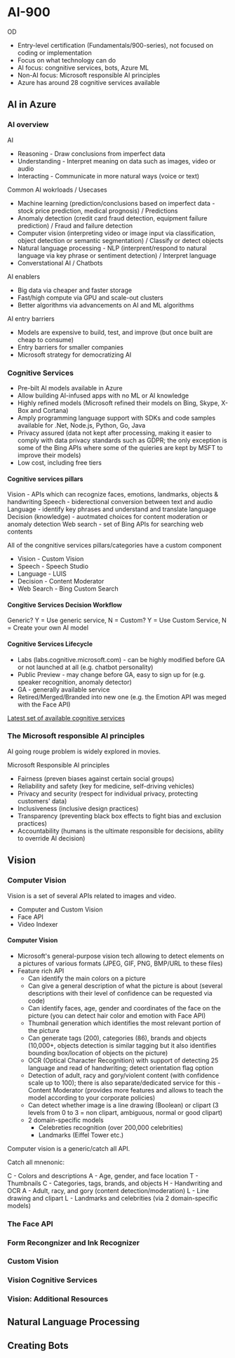 # AI-900

OD

- Entry-level certification (Fundamentals/900-series), not focused on coding or implementation
- Focus on what technology can do
- AI focus: congnitive services, bots, Azure ML
- Non-AI focus: Microsoft responsible AI principles
- Azure has around 28 cognitive services available

## AI in Azure

### AI overview

AI

- Reasoning - Draw conclusions from imperfect data
- Understanding - Interpret meaning on data such as images, video or audio
- Interacting - Communicate in more natural ways (voice or text)

Common AI wokrloads / Usecases

- Machine learning (prediction/conclusions based on imperfect data - stock price prediction, medical prognosis) / Predictions
- Anomaly detection (credit card fraud detection, equipment failure prediction) / Fraud and failure detection
- Computer vision (interpreting video or image input via classification, object detection or semantic segmentation) / Classify or detect objects
- Natural language processing - NLP (interprent/respond to natural language via key phrase or sentiment detection) / Interpret language
- Converstational AI / Chatbots

AI enablers

- Big data via cheaper and faster storage
- Fast/high compute via GPU and scale-out clusters
- Better algorithms via advancements on AI and ML algorithms

AI entry barriers

- Models are expensive to build, test, and improve (but once built are cheap to consume)
- Entry barriers for smaller companies
- Microsoft strategy for democratizing AI

### Cognitive Services

- Pre-bilt AI models available in Azure
- Allow building AI-infused apps with no ML or AI knowledge
- Highly refined models (Microsoft refined their models on Bing, Skype, X-Box and Cortana)
- Amply programming language support with SDKs and code samples available for .Net, Node.js, Python, Go, Java
- Privacy assured (data not kept after processing, making it easier to comply with data privacy standards such as GDPR; the only exception is some of the Bing APIs where some of the quieries are kept by MSFT to improve their models)
- Low cost, including free tiers

#### Cognitive services pillars

Vision - APIs which can recognize faces, emotions, landmarks, objects & handwriting
Speech - biderectional conversion between text and audio
Language - identify key phrases and understand and translate language
Decision (knowledge) - auotmated choices for content moderation or anomaly detection
Web search - set of Bing APIs for searching web contents

All of the congnitive services pillars/categories have a custom component

- Vision - Custom Vision
- Speech - Speech Studio
- Language - LUIS
- Decision - Content Moderator
- Web Search - Bing Custom Search

#### Congitive Services Decision Workflow

Generic? Y = Use generic service, N = Custom? Y = Use Custom Service, N = Create your own AI model

#### Cognitive Services Lifecycle

- Labs (labs.cognitive.microsoft.com) - can be highly modified before GA or not launched at all (e.g. chatbot personality)
- Public Preview - may change before GA, easy to sign up for (e.g. speaker recognition, anomaly detector)
- GA - generally available service
- Retired/Merged/Branded into new one (e.g. the Emotion API was meged with the Face API)

[Latest set of available cognitive services](https://azure.microsoft.com/en-us/services/cognitive-services)

### The Microsoft responsible AI principles

AI going rouge problem is widely explored in movies.

Microsoft Responsible AI principles

- Fairness (preven biases against certain social groups)
- Reliability and safety (key for medicine, self-driving vehicles)
- Privacy and security (respect for individual privacy, protecting customers' data)
- Inclusiveness (inclusive design practices)
- Transparency (preventing black box effects to fight bias and exclusion practices)
- Accountability (humans is the ultimate responsible for decisions, ability to override AI decision)

## Vision

### Computer Vision

Vision is a set of several APIs related to images and video.

- Computer and Custom Vision
- Face API
- Video Indexer

#### Computer Vision

- Microsoft's general-purpose vision tech allowing to detect elements on a pictures of various formats (JPEG, GIF, PNG, BMP/URL to these files)
- Feature rich API
  - Can identify the main colors on a picture
  - Can give a general description of what the picture is about (several descriptions with their level of confidence can be requested via code)
  - Can identify faces, age, gender and coordinates of the face on the picture (you can detect hair color and emotion with Face API)
  - Thumbnail generation which identifies the most relevant portion of the picture
  - Can generate tags (200), categories (86), brands and objects (10,000+, objects detection is similar tagging but it also identifies bounding box/location of objects on the picture)
  - OCR  (Optical Character Recognition) with support of detecting 25 language and read of handwriting; detect orientation flag option
  - Detection of adult, racy and gory/violent content (with confidence scale up to 100); there is also separate/dedicated service for this - Content Moderator (provides more features and allows to teach the model according to your corporate policies)
  - Can detect whether image is a line drawing (Boolean) or clipart (3 levels from 0 to 3 = non clipart, ambiguous, normal or good clipart)
  - 2 domain-specific models
    - Celebreties recognition (over 200,000 celebrities)
    - Landmarks (Eiffel Tower etc.)

Computer vision is a generic/catch all API.

Catch all mnenonic:

C - Colors and descriptions
A - Age, gender, and face location
T - Thumbnails
C - Categories, tags, brands, and objects
H - Handwriting and OCR
A - Adult, racy, and gory (content detection/moderation)
L - Line drawing and clipart
L - Landmarks and celebrities (via 2 domain-specific models)

### The Face API

### Form Recongnizer and Ink Recognizer

### Custom Vision

### Vision Cognitive Services

### Vision: Additional Resources

## Natural Language Processing

## Creating Bots
